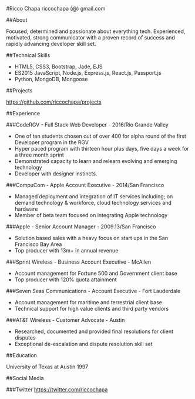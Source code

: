 #Ricco Chapa
riccochapa (@) gmail.com

##About

Focused, determined and passionate about everything tech. Experienced, motivated, strong
communicator with a proven record of success and rapidly advancing developer skill set.

##Technical Skills

  * HTML5, CSS3, Bootstrap, Jade, EJS
  * ES2015 JavaScript, Node.js, Express.js, React.js, Passport.js
  * Python, MongoDB, Mongoose

##Projects

https://github.com/riccochapa/projects

##Experience

###CodeRGV - Full Stack Web Developer - 2016/Rio Grande Valley
  * One of ten students chosen out of over 400 for alpha round of the first Developer program in the RGV
  * Hyper paced program with thirteen hour plus days, five days a week for a three month sprint
  * Demonstrated capacity to learn and relearn evolving and emerging technology
  * Developer with designer instincts.

###CompuCom - Apple Account Executive - 2014/San Francisco
  * Managed deployment and integration of IT services including; on demand technology & workforce, cloud technology services and hardware
  * Member of beta team focused on integrating Apple technology

###Apple - Senior Account Manager - 2009.13/San Francisco
  * Solution based sales with a heavy focus on start ups in the San Francisco Bay Area
  * Top producer with 13m+ in annual revenue

###Sprint Wireless - Business Account Executive - McAllen
  * Account management for Fortune 500 and Government client base
  * Top producer with 120% quota attainment

###Seven Seas Communications - Account Executive - Fort Lauderdale
  * Account management for maritime and terrestrial client base
  * Technical support for high value clients and third party vendors

###AT&T Wireless - Customer Advocate - Austin
  * Researched, documented and provided final resolutions for client disputes
  * Exceptional de-escalation and dispute resolution skill set

##Education

University of Texas at Austin
1997

##Social Media

###Twitter
https://twitter.com/riccochapa
